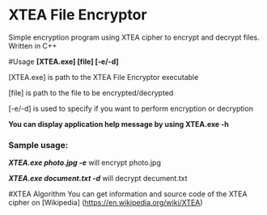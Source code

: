 # XTEA File Encryptor
Simple encryption program using XTEA cipher to encrypt and decrypt files. Written in C++


#Usage
**[XTEA.exe] [file] [-e/-d]**

[XTEA.exe] is path to the XTEA File Encryptor executable

[file] is path to the file to be encrypted/decrypted

[-e/-d] is used to specify if you want to perform encryption or decryption


**You can display application help message by using XTEA.exe -h**

### Sample usage:

***XTEA.exe photo.jpg -e*** will encrypt photo.jpg

***XTEA.exe document.txt -d*** will decrypt decument.txt

#XTEA Algorithm
You can get information and source code of the XTEA cipher on [Wikipedia] (https://en.wikipedia.org/wiki/XTEA)






